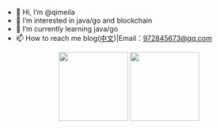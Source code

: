 - 👋 Hi, I’m @qimeila
- 👀 I’m interested in java/go and blockchain
- 🌱 I’m currently learning java/go
- 📫 How to reach me blog([中文](https://qimeila.gitee.io/))|Email：972845673@qq.com
<div align="center">
  <img height="140px" src="https://github-readme-stats.vercel.app/api?username=qimeila&theme=blue" />
  <img height="140px" src="https://github-readme-stats.vercel.app/api/top-langs/?username=qimeila&theme=blue" />
</div>
